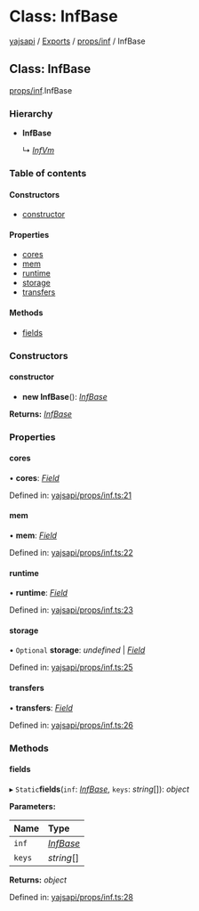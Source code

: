 # Class: InfBase

[yajsapi](../yajsapi.md) / [Exports](../modules/) / [props/inf](../modules/props_inf.md) / InfBase

## Class: InfBase

[props/inf](../modules/props_inf.md).InfBase

### Hierarchy

* **InfBase**

  ↳ [_InfVm_](props_inf.infvm.md)

### Table of contents

#### Constructors

* [constructor](props_inf.infbase.md#constructor)

#### Properties

* [cores](props_inf.infbase.md#cores)
* [mem](props_inf.infbase.md#mem)
* [runtime](props_inf.infbase.md#runtime)
* [storage](props_inf.infbase.md#storage)
* [transfers](props_inf.infbase.md#transfers)

#### Methods

* [fields](props_inf.infbase.md#fields)

### Constructors

#### constructor

* **new InfBase**\(\): [_InfBase_](props_inf.infbase.md)

**Returns:** [_InfBase_](props_inf.infbase.md)

### Properties

#### cores

• **cores**: [_Field_](props_base.field.md)

Defined in: [yajsapi/props/inf.ts:21](https://github.com/golemfactory/yajsapi/blob/289a25a/yajsapi/props/inf.ts#L21)

#### mem

• **mem**: [_Field_](props_base.field.md)

Defined in: [yajsapi/props/inf.ts:22](https://github.com/golemfactory/yajsapi/blob/289a25a/yajsapi/props/inf.ts#L22)

#### runtime

• **runtime**: [_Field_](props_base.field.md)

Defined in: [yajsapi/props/inf.ts:23](https://github.com/golemfactory/yajsapi/blob/289a25a/yajsapi/props/inf.ts#L23)

#### storage

• `Optional` **storage**: _undefined_ \| [_Field_](props_base.field.md)

Defined in: [yajsapi/props/inf.ts:25](https://github.com/golemfactory/yajsapi/blob/289a25a/yajsapi/props/inf.ts#L25)

#### transfers

• **transfers**: [_Field_](props_base.field.md)

Defined in: [yajsapi/props/inf.ts:26](https://github.com/golemfactory/yajsapi/blob/289a25a/yajsapi/props/inf.ts#L26)

### Methods

#### fields

▸ `Static`**fields**\(`inf`: [_InfBase_](props_inf.infbase.md), `keys`: _string_\[\]\): _object_

**Parameters:**

| Name | Type |
| :--- | :--- |
| `inf` | [_InfBase_](props_inf.infbase.md) |
| `keys` | _string_\[\] |

**Returns:** _object_

Defined in: [yajsapi/props/inf.ts:28](https://github.com/golemfactory/yajsapi/blob/289a25a/yajsapi/props/inf.ts#L28)

